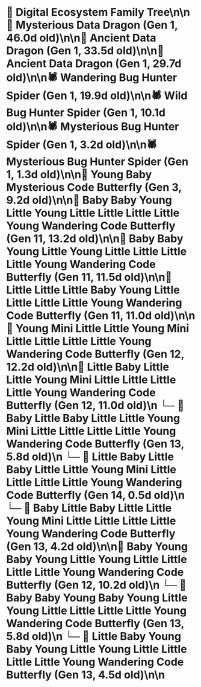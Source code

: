 # 🌳 Digital Ecosystem Family Tree\n\n🐉 Mysterious Data Dragon (Gen 1, 46.0d old)\n\n🐉 Ancient Data Dragon (Gen 1, 33.5d old)\n\n🐉 Ancient Data Dragon (Gen 1, 29.7d old)\n\n🕷️ Wandering Bug Hunter Spider (Gen 1, 19.9d old)\n\n🕷️ Wild Bug Hunter Spider (Gen 1, 10.1d old)\n\n🕷️ Mysterious Bug Hunter Spider (Gen 1, 3.2d old)\n\n🕷️ Mysterious Bug Hunter Spider (Gen 1, 1.3d old)\n\n🦋 Young Baby Mysterious Code Butterfly (Gen 3, 9.2d old)\n\n🦋 Baby Baby Young Little Young Little Little Little Little Young Wandering Code Butterfly (Gen 11, 13.2d old)\n\n🦋 Baby Baby Young Little Young Little Little Little Little Young Wandering Code Butterfly (Gen 11, 11.5d old)\n\n🦋 Little Little Little Baby Young Little Little Little Little Young Wandering Code Butterfly (Gen 11, 11.0d old)\n\n🦋 Young Mini Little Little Young Mini Little Little Little Little Young Wandering Code Butterfly (Gen 12, 12.2d old)\n\n🦋 Little Baby Little Little Young Mini Little Little Little Little Young Wandering Code Butterfly (Gen 12, 11.0d old)\n  └─ 🦋 Baby Little Baby Little Little Young Mini Little Little Little Little Young Wandering Code Butterfly (Gen 13, 5.8d old)\n    └─ 🦋 Little Baby Little Baby Little Little Young Mini Little Little Little Little Young Wandering Code Butterfly (Gen 14, 0.5d old)\n  └─ 🦋 Baby Little Baby Little Little Young Mini Little Little Little Little Young Wandering Code Butterfly (Gen 13, 4.2d old)\n\n🦋 Baby Young Baby Young Little Young Little Little Little Little Young Wandering Code Butterfly (Gen 12, 10.2d old)\n  └─ 🦋 Baby Baby Young Baby Young Little Young Little Little Little Little Young Wandering Code Butterfly (Gen 13, 5.8d old)\n  └─ 🦋 Little Baby Young Baby Young Little Young Little Little Little Little Young Wandering Code Butterfly (Gen 13, 4.5d old)\n\n